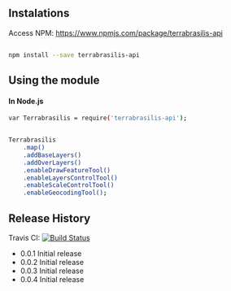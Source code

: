 ## Instalations

Access NPM: https://www.npmjs.com/package/terrabrasilis-api 

```sh

npm install --save terrabrasilis-api

```

## Using the module

#### In Node.js

```sh
var Terrabrasilis = require('terrabrasilis-api');


Terrabrasilis
    .map() 
    .addBaseLayers()
    .addOverLayers()
    .enableDrawFeatureTool()
    .enableLayersControlTool()
    .enableScaleControlTool()
    .enableGeocodingTool();

```

## Release History

Travis CI: [![Build Status](https://travis-ci.org/Terrabrasilis/terrabrasilis-api.svg?branch=master)](https://travis-ci.org/Terrabrasilis/terrabrasilis-api)

* 0.0.1 Initial release 
* 0.0.2 Initial release
* 0.0.3 Initial release
* 0.0.4 Initial release
